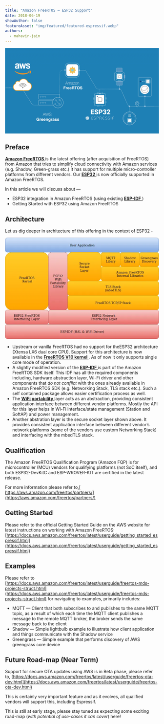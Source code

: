 ```yaml
---
title: "Amazon FreeRTOS — ESP32 Support"
date: 2018-06-19
showAuthor: false
featureAsset: "img/featured/featured-espressif.webp"
authors:
  - mahavir-jain
---
```

![](img/amazon-1.webp)

## Preface

[__Amazon FreeRTOS__ ](https://aws.amazon.com/freertos/) is the latest offering (after acquisition of FreeRTOS) from Amazon that tries to simplify cloud connectivity with Amazon services (e.g. Shadow, Green-grass etc.) It has support for multiple micro-controller platforms from different vendors. Our [__ESP32__ ](https://www.espressif.com/en/products/hardware/esp32/overview) is now officially supported in Amazon FreeRTOS.

In this article we will discuss about —

- ESP32 integration in Amazon FreeRTOS (using existing [__ESP-IDF__ ](https://github.com/espressif/esp-idf/))
- Getting Started with ESP32 using Amazon FreeRTOS

## Architecture

Let us dig deeper in architecture of this offering in the context of ESP32 -

![](img/amazon-2.webp)

- Upstream or vanilla FreeRTOS had no support for theESP32 architecture (Xtensa LX6 dual core CPU). Support for this architecture is now available in the [__FreeRTOS V10 kernel__ ](https://github.com/aws/amazon-freertos/tree/master/lib/FreeRTOS/portable/ThirdParty/GCC/Xtensa_ESP32). As of now it only supports single core mode of operation.
- A slightly modified version of the [__ESP-IDF__ ](https://github.com/espressif/esp-idf/) is part of the Amazon FreeRTOS SDK itself. This IDF has all the required components including, hardware abstraction layer, Wi-Fi driver and other components that *do not conflict* with the ones already available in Amazon FreeRTOS SDK (e.g. Networking Stack, TLS stack etc.). Such a self contained package allows easier certification process as well.
- The [__WiFi portability__ ](https://github.com/aws/amazon-freertos/blob/master/lib/wifi/portable/espressif/esp32_devkitc_esp_wrover_kit/aws_wifi.c) layer acts as an abstraction, providing consistent application interface between different vendor platforms. Mostly the API for this layer helps in Wi-Fi interface/state management (Station and SoftAP) and power management.
- Another abstration layer is the secure socket layer shown above. It provides consistent application interface between different vendor’s network platforms (some of the vendors use custom Networking Stack) and interfacing with the mbedTLS stack.

## Qualification

The Amazon FreeRTOS Qualification Program (Amazon FQP) is for microcontroller (MCU) vendors for qualifying platforms (not SoC itself), and both ESP32-DevKitC and ESP-WROVER-KIT are certified in the latest release.

For more information please refer to,[ https://aws.amazon.com/freertos/partners/](https://aws.amazon.com/freertos/partners/)

## Getting Started

Please refer to the official Getting Started Guide on the AWS website for latest instructions on working with Amazon FreeRTOS: [https://docs.aws.amazon.com/freertos/latest/userguide/getting_started_espressif.html](https://docs.aws.amazon.com/freertos/latest/userguide/getting_started_espressif.html)

## Examples

Please refer to [https://docs.aws.amazon.com/freertos/latest/userguide/freertos-mds-projects-struct.html](https://docs.aws.amazon.com/freertos/latest/userguide/freertos-mds-projects-struct.html) for navigating to examples, primarily includes:

- MQTT — Client that both subscribes to and publishes to the same MQTT topic, as a result of which each time the MQTT client publishes a message to the remote MQTT broker, the broker sends the same message back to the client
- Shadow — Simple lightbulb example to illustrate how client application and things communicate with the Shadow service
- Greengrass — Simple example that performs discovery of AWS greengrass core device

## Future Road-map (Near Term)

Support for secure OTA updates using AWS is in Beta phase, please refer to, [https://docs.aws.amazon.com/freertos/latest/userguide/freertos-ota-dev.html](https://docs.aws.amazon.com/freertos/latest/userguide/freertos-ota-dev.html)

This is certainly very important feature and as it evolves, all qualified vendors will support this, including Espressif.

This is still at early stage, please stay tuned as expecting some exciting road-map (*with potential of use-cases it can cover*) here!
